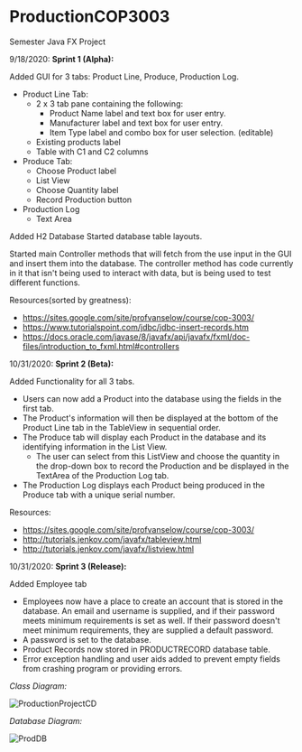 # ProductionCOP3003
Semester Java FX Project 

9/18/2020:
  **Sprint 1 (Alpha):**
  
  Added GUI for 3 tabs: Product Line, Produce, Production Log.
  * Product Line Tab:
    * 2 x 3 tab pane containing the following:           
      * Product Name label and text box for user entry.
      * Manufacturer label and text box for user entry.
      * Item Type label and combo box for user selection. (editable)
    * Existing products label
    * Table with C1 and C2 columns
  * Produce Tab:
    * Choose Product label
    * List View
    * Choose Quantity label
    * Record Production button
  * Production Log
    * Text Area
  
  Added H2 Database 
  Started database table layouts.
  
  Started main Controller methods that will fetch from the use input in the GUI and insert them into the database.
    The controller method has code currently in it that isn't being used to interact with data, but is being used to test different functions.
    
  Resources(sorted by greatness):
   * https://sites.google.com/site/profvanselow/course/cop-3003/
   * https://www.tutorialspoint.com/jdbc/jdbc-insert-records.htm
   * https://docs.oracle.com/javase/8/javafx/api/javafx/fxml/doc-files/introduction_to_fxml.html#controllers
  
  
  
10/31/2020:
  **Sprint 2 (Beta):**
  
  Added Functionality for all 3 tabs.
* Users can now add a Product into the database using the fields in the first tab.
* The Product's information will then be displayed at the bottom of the Product Line tab in the TableView in sequential order.
* The Produce tab will display each Product in the database and its identifying information in the List View.
     * The user can select from this ListView and choose the quantity in the drop-down box to record the Production and be 
        displayed in the TextArea of the Production Log tab.
* The Production Log displays each Product being produced in the Produce tab with a unique serial number.

Resources:
   * https://sites.google.com/site/profvanselow/course/cop-3003/
   * http://tutorials.jenkov.com/javafx/tableview.html
   * http://tutorials.jenkov.com/javafx/listview.html
   
10/31/2020:
  **Sprint 3 (Release):**
  
  Added Employee tab
* Employees now have a place to create an account that is stored in the database.  An email and username is supplied, and if their password meets minimum requirements is set as well.  If their password doesn't meet minimum requirements, they are supplied a default password.
* A password is set to the database.
* Product Records now stored in PRODUCTRECORD database table.
* Error exception handling and user aids added to prevent empty fields from crashing program or providing errors.

*Class Diagram:*

![ProductionProjectCD](https://user-images.githubusercontent.com/43448658/100932057-508dda80-34b9-11eb-989c-89337561c7b1.png)

*Database Diagram:*

![ProdDB](https://user-images.githubusercontent.com/43448658/100958749-e857ec80-34ea-11eb-99e8-951900b2b33e.png)
